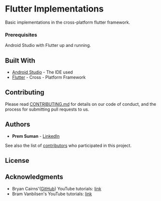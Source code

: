 # Flutter Implementations

Basic implementations in the cross-platform flutter framework.

### Prerequisites

Android Studio with Flutter up and running.

## Built With

* [Android Studio](https://developer.android.com/studio/index.html) - The IDE used
* [Flutter](https://flutter.io/) - Cross - Platform Framework

## Contributing

Please read [CONTRIBUTING.md](https://gist.github.com/PurpleBooth/b24679402957c63ec426) for details on our code of conduct, and the process for submitting pull requests to us.

## Authors

* **Prem Suman** - [LinkedIn](https://linkedin.com/in/premsuman)

See also the list of [contributors](https://github.com/your/project/contributors) who participated in this project.

## License

## Acknowledgments

* Bryan Cairns'([GitHub](https://github.com/voidrealms)) YouTube tutorials: [link](https://www.youtube.com/playlist?list=PLUbFnGajtZlX9ubiLzYz_cw92esraiIBi)
* Bram Vanbilsen's YouTube tutorials: [link](https://www.youtube.com/playlist?list=PLxU9Ryxq6p58PsNmJL70J4_7UzfSqf35n)